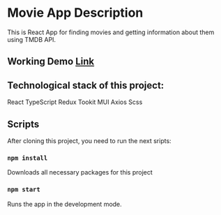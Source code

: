 # Movie App Description

This is React App for finding movies and getting information about them using TMDB API. 

## Working Demo [Link](https://moviesshn.netlify.app/)

## Technological stack of this project: 

React TypeScript Redux Tookit MUI Axios Scss

## Scripts

After cloning this project, you need to run the next sripts:

### `npm install`

Downloads all necessary packages for this project

### `npm start`

Runs the app in the development mode.

